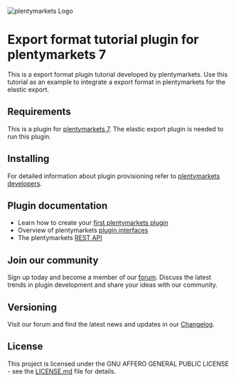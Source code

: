 ![plentymarkets Logo](http://www.plentymarkets.eu/layout/pm/images/logo/plentymarkets-logo.jpg)

# Export format tutorial plugin for plentymarkets 7

This is a export format plugin tutorial developed by plentymarkets. Use this tutorial as an example to integrate a export format in plentymarkets for the elastic export.

## Requirements

This is a plugin for [plentymarkets 7](https://www.plentymarkets.com). The elastic export plugin is needed to run this plugin.

## Installing

For detailed information about plugin provisioning refer to [plentymarkets developers](https://developers.plentymarkets.com/dev-doc/basics#plugin-provisioning).

## Plugin documentation

- Learn how to create your [first plentymarkets plugin](https://developers.plentymarkets.com/tutorials/helloworld)
- Overview of plentymarkets [plugin interfaces](https://developers.plentymarkets.com/dev-doc/basics#guide-interface)
- The plentymarkets [REST API](https://developers.plentymarkets.com/rest-doc/introduction)

## Join our community

Sign up today and become a member of our [forum](https://forum.plentymarkets.com/c/plugin-entwicklung). Discuss the latest trends in plugin development and share your ideas with our community.

## Versioning

Visit our forum and find the latest news and updates in our [Changelog](https://forum.plentymarkets.com/c/changelog?order=created).

## License

This project is licensed under the GNU AFFERO GENERAL PUBLIC LICENSE - see the [LICENSE.md](/LICENSE.md) file for details.
